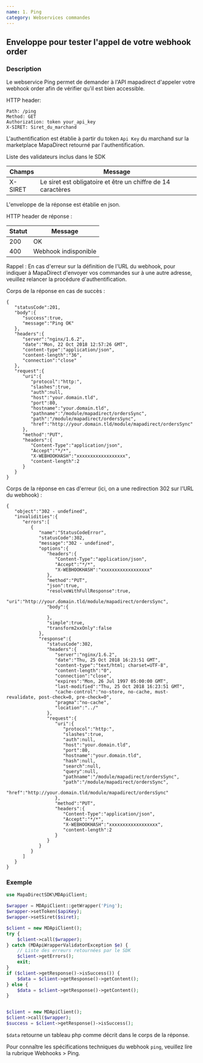 ```yaml
---
name: 1. Ping
category: Webservices commandes
---
```



## Enveloppe pour tester l'appel de votre webhook order ##


### Description ###

Le webservice Ping permet de demander à l'API mapadirect d'appeler votre webhook order afin de vérifier qu'il est bien accessible.

HTTP header:

```
Path: /ping
Method: GET
Authorization: token your_api_key
X-SIRET: Siret_du_marchand
```

L'authentification est établie à partir du token `Api Key` du marchand sur la marketplace MapaDirect retourné par l'authentification.

Liste des validateurs inclus dans le SDK

| Champs | Message |
| ------ | ------ |
| X-SIRET | Le siret est obligatoire et être un chiffre de 14 caractères |

L'enveloppe de la réponse est établie en json.

HTTP header de réponse :

| Statut | Message |
| ------ | ------ |
| 200 | OK |
| 400 | Webhook indisponible |

Rappel : En cas d'erreur sur la définition de l'URL du webhook, pour indiquer à MapaDirect d'envoyer vos commandes sur à une autre adresse, veuillez relancer la procédure d'authentification.

Corps de la réponse en cas de succès :

```application/json
{
   "statusCode":201,
   "body":{
      "success":true,
      "message":"Ping OK"
   },
   "headers":{
      "server":"nginx/1.6.2",
      "date":"Mon, 22 Oct 2018 12:57:26 GMT",
      "content-type":"application/json",
      "content-length":"36",
      "connection":"close"
   },
   "request":{
      "uri":{
         "protocol":"http:",
         "slashes":true,
         "auth":null,
         "host":"your.domain.tld",
         "port":80,
         "hostname":"your.domain.tld",
         "pathname":"/module/mapadirect/ordersSync",
         "path":"/module/mapadirect/ordersSync",
         "href":"http://your.domain.tld/module/mapadirect/ordersSync"
      },
      "method":"PUT",
      "headers":{
         "Content-Type":"application/json",
         "Accept":"*/*",
         "X-WEBHOOKHASH":"xxxxxxxxxxxxxxxxxx",
         "content-length":2
      }
   }
}
```

Corps de la réponse en cas d'erreur (ici, on a une redirection 302 sur l'URL du webhook) :

```application/json
{
   "object":"302 - undefined",
   "invalidities":{
      "errors":[
         {
            "name":"StatusCodeError",
            "statusCode":302,
            "message":"302 - undefined",
            "options":{
               "headers":{
                  "Content-Type":"application/json",
                  "Accept":"*/*",
                  "X-WEBHOOKHASH":"xxxxxxxxxxxxxxxxxx"
               },
               "method":"PUT",
               "json":true,
               "resolveWithFullResponse":true,
               "uri":"http://your.domain.tld/module/mapadirect/ordersSync",
               "body":{

               },
               "simple":true,
               "transform2xxOnly":false
            },
            "response":{
               "statusCode":302,
               "headers":{
                  "server":"nginx/1.6.2",
                  "date":"Thu, 25 Oct 2018 16:23:51 GMT",
                  "content-type":"text/html; charset=UTF-8",
                  "content-length":"0",
                  "connection":"close",
                  "expires":"Mon, 26 Jul 1997 05:00:00 GMT",
                  "last-modified":"Thu, 25 Oct 2018 16:23:51 GMT",
                  "cache-control":"no-store, no-cache, must-revalidate, post-check=0, pre-check=0",
                  "pragma":"no-cache",
                  "location":"../"
               },
               "request":{
                  "uri":{
                     "protocol":"http:",
                     "slashes":true,
                     "auth":null,
                     "host":"your.domain.tld",
                     "port":80,
                     "hostname":"your.domain.tld",
                     "hash":null,
                     "search":null,
                     "query":null,
                     "pathname":"/module/mapadirect/ordersSync",
                     "path":"/module/mapadirect/ordersSync",
                     "href":"http://your.domain.tld/module/mapadirect/ordersSync"
                  },
                  "method":"PUT",
                  "headers":{
                     "Content-Type":"application/json",
                     "Accept":"*/*",
                     "X-WEBHOOKHASH":"xxxxxxxxxxxxxxxxxx",
                     "content-length":2
                  }
               }
            }
         }
      ]
   }
}
```

### Exemple ###

```php
use MapaDirectSDK\MDApiClient;

$wrapper = MDApiClient::getWrapper('Ping');
$wrapper->setToken($apiKey);
$wrapper->setSiret($siret);

$client = new MDApiClient();
try {
    $client->call($wrapper);
} catch (MDApiWrapperValidatorException $e) {
    // Liste des erreurs retournées par le SDK
    $client->getErrors();
    exit;
}
if ($client->getResponse()->isSuccess()) {
    $data = $client->getResponse()->getContent();
} else {
    $data = $client->getResponse()->getContent();
}


$client = new MDApiClient();
$client->call($wrapper);
$success = $client->getResponse()->isSuccess();
```

`$data` retourne un tableau php comme décrit dans le corps de la réponse.

Pour connaître les spécifications techniques du webhook `ping`, veuillez lire la rubrique Webhooks > Ping.
